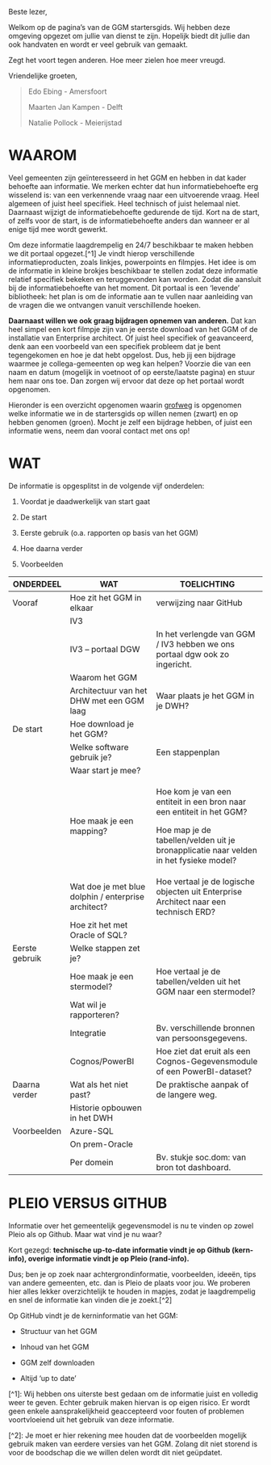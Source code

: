 Beste lezer,

Welkom op de pagina’s van de GGM startersgids. Wij hebben deze omgeving opgezet om jullie van dienst te zijn. Hopelijk biedt dit jullie dan ook handvaten en wordt er veel gebruik van gemaakt.

Zegt het voort tegen anderen. Hoe meer zielen hoe meer vreugd.

Vriendelijke groeten,

> Edo Ebing - Amersfoort
>
> Maarten Jan Kampen - Delft
>
> Natalie Pollock - Meierijstad

# WAAROM

Veel gemeenten zijn geïnteresseerd in het GGM en hebben in dat kader behoefte aan informatie. We merken echter dat hun informatiebehoefte erg wisselend is: van een verkennende vraag naar een uitvoerende vraag. Heel algemeen of juist heel specifiek. Heel technisch of juist helemaal niet. Daarnaast wijzigt de informatiebehoefte gedurende de tijd. Kort na de start, of zelfs voor de start, is de informatiebehoefte anders dan wanneer er al enige tijd mee wordt gewerkt.

Om deze informatie laagdrempelig en 24/7 beschikbaar te maken hebben we dit portaal opgezet.[^1] Je vindt hierop verschillende informatieproducten, zoals linkjes, powerpoints en filmpjes. Het idee is om de informatie in kleine brokjes beschikbaar te stellen zodat deze informatie relatief specifiek bekeken en teruggevonden kan worden. Zodat die aansluit bij de informatiebehoefte van het moment. Dit portaal is een ‘levende’ bibliotheek: het plan is om de informatie aan te vullen naar aanleiding van de vragen die we ontvangen vanuit verschillende hoeken.

**Daarnaast willen we ook graag bijdragen opnemen van anderen.** Dat kan heel simpel een kort filmpje zijn van je eerste download van het GGM of de installatie van Enterprise architect. Of juist heel specifiek of geavanceerd, denk aan een voorbeeld van een specifiek probleem dat je bent tegengekomen en hoe je dat hebt opgelost. Dus, heb jij een bijdrage waarmee je collega-gemeenten op weg kan helpen? Voorzie die van een naam en datum (mogelijk in voetnoot of op eerste/laatste pagina) en stuur hem naar ons toe. Dan zorgen wij ervoor dat deze op het portaal wordt opgenomen.

Hieronder is een overzicht opgenomen waarin <u>grofweg</u> is opgenomen welke informatie we in de startersgids op willen nemen (zwart) en op hebben genomen (groen). Mocht je zelf een bijdrage hebben, of juist een informatie wens, neem dan vooral contact met ons op!

# WAT

De informatie is opgesplitst in de volgende vijf onderdelen:

1. Voordat je daadwerkelijk van start gaat

1. De start

1. Eerste gebruik (o.a. rapporten op basis van het GGM)

1. Hoe daarna verder

1. Voorbeelden

<table>
<colgroup>
<col />
<col />
<col />
</colgroup>
<thead>
<tr>
<th>ONDERDEEL</th>
<th>WAT</th>
<th>TOELICHTING</th>
</tr>
</thead>
<tbody>
<tr>
<td>Vooraf</td>
<td>Hoe zit het GGM in elkaar</td>
<td>verwijzing naar GitHub</td>
</tr>
<tr>
<td></td>
<td>IV3</td>
<td></td>
</tr>
<tr>
<td></td>
<td>IV3 – portaal DGW</td>
<td>In het verlengde van GGM / IV3 hebben we ons portaal dgw ook zo ingericht.</td>
</tr>
<tr>
<td></td>
<td>Waarom het GGM</td>
<td></td>
</tr>
<tr>
<td></td>
<td>Architectuur van het DHW met een GGM laag</td>
<td>Waar plaats je het GGM in je DWH?</td>
</tr>
<tr>
<td>De start</td>
<td>Hoe download je het GGM?</td>
<td></td>
</tr>
<tr>
<td></td>
<td>Welke software gebruik je?</td>
<td>Een stappenplan</td>
</tr>
<tr>
<td></td>
<td>Waar start je mee?</td>
<td></td>
</tr>
<tr>
<td></td>
<td>Hoe maak je een mapping?</td>
<td><p>Hoe kom je van een entiteit in een bron naar een entiteit in het GGM?</p>
<p>Hoe map je de tabellen/velden uit je bronapplicatie naar velden in het fysieke model?</p></td>
</tr>
<tr>
<td></td>
<td>Wat doe je met blue dolphin / enterprise architect?</td>
<td>Hoe vertaal je de logische objecten uit Enterprise Architect naar een technisch ERD?</td>
</tr>
<tr>
<td></td>
<td>Hoe zit het met Oracle of SQL?</td>
<td></td>
</tr>
<tr>
<td>Eerste gebruik</td>
<td>Welke stappen zet je?</td>
<td></td>
</tr>
<tr>
<td></td>
<td>Hoe maak je een stermodel?</td>
<td>Hoe vertaal je de tabellen/velden uit het GGM naar een stermodel?</td>
</tr>
<tr>
<td></td>
<td>Wat wil je rapporteren?</td>
<td></td>
</tr>
<tr>
<td></td>
<td>Integratie</td>
<td>Bv. verschillende bronnen van persoonsgegevens.</td>
</tr>
<tr>
<td></td>
<td>Cognos/PowerBI</td>
<td>Hoe ziet dat eruit als een Cognos-Gegevensmodule of een PowerBI-dataset?</td>
</tr>
<tr>
<td>Daarna verder</td>
<td>Wat als het niet past?</td>
<td>De praktische aanpak of de langere weg.</td>
</tr>
<tr>
<td></td>
<td>Historie opbouwen in het DWH</td>
<td></td>
</tr>
<tr>
<td>Voorbeelden</td>
<td>Azure-SQL</td>
<td></td>
</tr>
<tr>
<td></td>
<td>On prem-Oracle</td>
<td></td>
</tr>
<tr>
<td></td>
<td>Per domein</td>
<td>Bv. stukje soc.dom: van bron tot dashboard.</td>
</tr>
</tbody>
</table>

# PLEIO VERSUS GITHUB

Informatie over het gemeentelijk gegevensmodel is nu te vinden op zowel Pleio als op Github. Maar wat vind je nu waar?

Kort gezegd: **technische up-to-date informatie vindt je op Github (kern-info), overige informatie vindt je op Pleio (rand-info).**

Dus; ben je op zoek naar achtergrondinformatie, voorbeelden, ideeën, tips van andere gemeenten, etc. dan is Pleio de plaats voor jou. We proberen hier alles lekker overzichtelijk te houden in mapjes, zodat je laagdrempelig en snel de informatie kan vinden die je zoekt.[^2]

Op GitHub vindt je de kerninformatie van het GGM:

- Structuur van het GGM

- Inhoud van het GGM

- GGM zelf downloaden

- Altijd ‘up to date’

\[^1\]: Wij hebben ons uiterste best gedaan om de informatie juist en volledig weer te geven. Echter gebruik maken hiervan is op eigen risico. Er wordt geen enkele aansprakelijkheid geaccepteerd voor fouten of problemen voortvloeiend uit het gebruik van deze informatie.

\[^2\]: Je moet er hier rekening mee houden dat de voorbeelden mogelijk gebruik maken van eerdere versies van het GGM. Zolang dit niet storend is voor de boodschap die we willen delen wordt dit niet geüpdatet.
